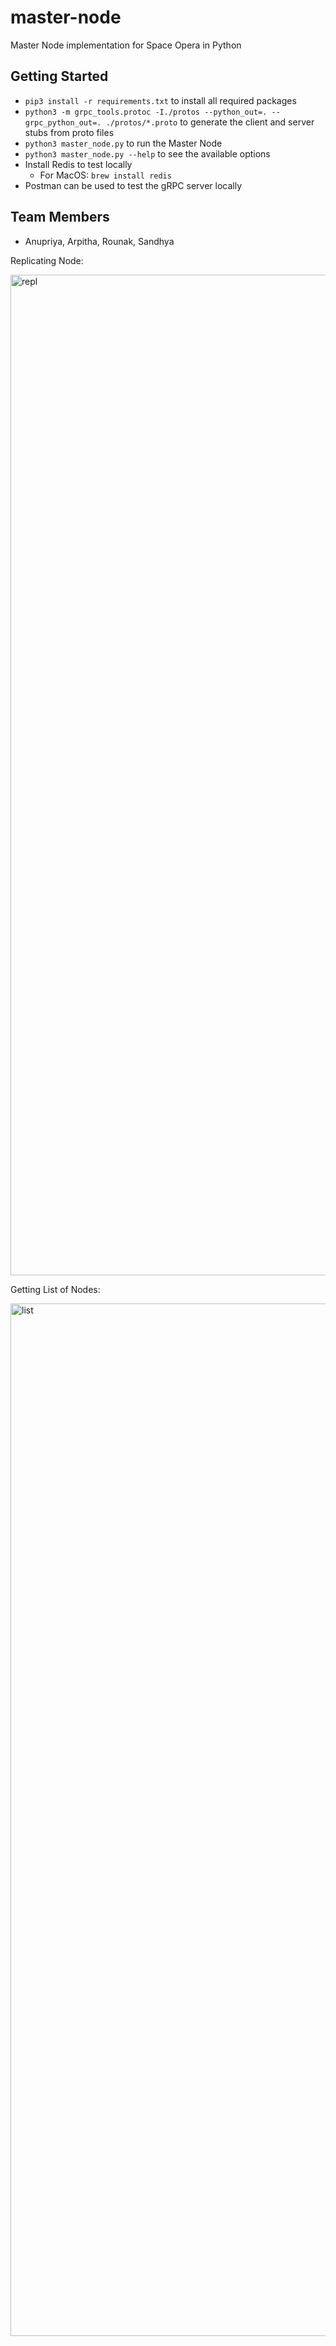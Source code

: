 # master-node
Master Node implementation for Space Opera in Python

## Getting Started
- `pip3 install -r requirements.txt` to install all required packages
- `python3 -m grpc_tools.protoc -I./protos --python_out=. --grpc_python_out=. ./protos/*.proto` to generate the client and server stubs from proto files
- `python3 master_node.py` to run the Master Node
- `python3 master_node.py --help` to see the available options
- Install Redis to test locally
    - For MacOS: `brew install redis`
- Postman can be used to test the gRPC server locally

## Team Members
- Anupriya, Arpitha, Rounak, Sandhya


Replicating Node:

<img width="1601" alt="repl" src="https://user-images.githubusercontent.com/89316938/168875021-3aef222f-249f-49c7-b351-2606a558cc63.png">

Getting List of Nodes:

<img width="1652" alt="list" src="https://user-images.githubusercontent.com/89316938/168875027-cd3e40b4-fc3a-4f01-b68f-70b677c34eb6.png">


